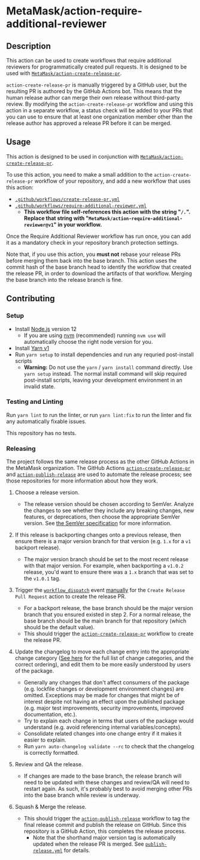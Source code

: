 # MetaMask/action-require-additional-reviewer

## Description

This action can be used to create workflows that require additional reviewers for programmatically created pull requests.
It is designed to be used with [`MetaMask/action-create-release-pr`](https://github.com/MetaMask/action-create-release-pr).

`action-create-release-pr` is manually triggered by a GitHub user, but the resulting PR is authored by the GitHub Actions bot. This means that the human release author can merge their own release without third-party review. By modifying the `action-create-release-pr` workflow and using this action in a separate workflow, a status check will be added to your PRs that you can use to ensure that at least one organization member other than the release author has approved a release PR before it can be merged.

## Usage

This action is designed to be used in conjunction with [`MetaMask/action-create-release-pr`](https://github.com/MetaMask/action-create-release-pr).

To use this action, you need to make a small addition to the `action-create-release-pr` workflow of your repository, and add a new workflow that uses this action:

- [`.github/workflows/create-release-pr.yml`](https://github.com/MetaMask/action-require-additional-reviewer/blob/main/.github/workflows/create-release-pr.yml)
- [`.github/workflows/require-additional-reviewer.yml`](https://github.com/MetaMask/action-require-additional-reviewer/blob/main/.github/workflows/require-additional-reviewer.yml)
  - **This workflow file self-references this action with the string "`/.`". Replace that string with "`MetaMask/action-require-additional-reviewer@v1`" in your workflow.**

Once the Require Additional Reviewer workflow has run once, you can add it as a mandatory check in your repository branch protection settings.

Note that, if you use this action, you **must not** rebase your release PRs before merging them back into the base branch.
This action uses the commit hash of the base branch head to identify the workflow that created the release PR, in order to download the artifacts of that workflow.
Merging the base branch into the release branch is fine.

## Contributing

### Setup

- Install [Node.js](https://nodejs.org) version 12
  - If you are using [nvm](https://github.com/creationix/nvm#installation) (recommended) running `nvm use` will automatically choose the right node version for you.
- Install [Yarn v1](https://yarnpkg.com/en/docs/install)
- Run `yarn setup` to install dependencies and run any requried post-install scripts
  - **Warning:** Do not use the `yarn` / `yarn install` command directly. Use `yarn setup` instead. The normal install command will skip required post-install scripts, leaving your development environment in an invalid state.

### Testing and Linting

Run `yarn lint` to run the linter, or run `yarn lint:fix` to run the linter and fix any automatically fixable issues.

This repository has no tests.

### Releasing

The project follows the same release process as the other GitHub Actions in the MetaMask organization. The GitHub Actions [`action-create-release-pr`](https://github.com/MetaMask/action-create-release-pr) and [`action-publish-release`](https://github.com/MetaMask/action-publish-release) are used to automate the release process; see those repositories for more information about how they work.

1. Choose a release version.

   - The release version should be chosen according to SemVer. Analyze the changes to see whether they include any breaking changes, new features, or deprecations, then choose the appropriate SemVer version. See [the SemVer specification](https://semver.org/) for more information.

2. If this release is backporting changes onto a previous release, then ensure there is a major version branch for that version (e.g. `1.x` for a `v1` backport release).

   - The major version branch should be set to the most recent release with that major version. For example, when backporting a `v1.0.2` release, you'd want to ensure there was a `1.x` branch that was set to the `v1.0.1` tag.

3. Trigger the [`workflow_dispatch`](https://docs.github.com/en/actions/reference/events-that-trigger-workflows#workflow_dispatch) event [manually](https://docs.github.com/en/actions/managing-workflow-runs/manually-running-a-workflow) for the `Create Release Pull Request` action to create the release PR.

   - For a backport release, the base branch should be the major version branch that you ensured existed in step 2. For a normal release, the base branch should be the main branch for that repository (which should be the default value).
   - This should trigger the [`action-create-release-pr`](https://github.com/MetaMask/action-create-release-pr) workflow to create the release PR.

4. Update the changelog to move each change entry into the appropriate change category ([See here](https://keepachangelog.com/en/1.0.0/#types) for the full list of change categories, and the correct ordering), and edit them to be more easily understood by users of the package.

   - Generally any changes that don't affect consumers of the package (e.g. lockfile changes or development environment changes) are omitted. Exceptions may be made for changes that might be of interest despite not having an effect upon the published package (e.g. major test improvements, security improvements, improved documentation, etc.).
   - Try to explain each change in terms that users of the package would understand (e.g. avoid referencing internal variables/concepts).
   - Consolidate related changes into one change entry if it makes it easier to explain.
   - Run `yarn auto-changelog validate --rc` to check that the changelog is correctly formatted.

5. Review and QA the release.

   - If changes are made to the base branch, the release branch will need to be updated with these changes and review/QA will need to restart again. As such, it's probably best to avoid merging other PRs into the base branch while review is underway.

6. Squash & Merge the release.

   - This should trigger the [`action-publish-release`](https://github.com/MetaMask/action-publish-release) workflow to tag the final release commit and publish the release on GitHub. Since this repository is a GitHub Action, this completes the release process.
     - Note that the shorthand major version tag is automatically updated when the release PR is merged. See [`publish-release.yml`](https://github.com/MetaMask/action-require-additional-reviewer/blob/main/.github/workflows/publish-release.yml) for details.
